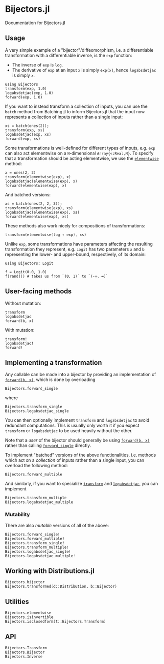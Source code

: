 # Bijectors.jl

Documentation for Bijectors.jl

## Usage

A very simple example of a "bijector"/diffeomorphism, i.e. a differentiable transformation with a differentiable inverse, is the `exp` function:
- The inverse of `exp` is `log`.
- The derivative of `exp` at an input `x` is simply `exp(x)`, hence `logabsdetjac` is simply `x`.

```@repl usage
using Bijectors
transform(exp, 1.0)
logabsdetjac(exp, 1.0)
forward(exp, 1.0)
```

If you want to instead transform a collection of inputs, you can use the `batch` method from Batching.jl to inform Bijectors.jl that the input now represents a collection of inputs rather than a single input:

```@repl usage
xs = batch(ones(2));
transform(exp, xs)
logabsdetjac(exp, xs)
forward(exp, xs)
```

Some transformations is well-defined for different types of inputs, e.g. `exp` can also act elementwise on a `N`-dimensional `Array{<:Real,N}`. To specify that a transformation should be acting elementwise, we use the [`elementwise`](@ref) method:

```@repl usage
x = ones(2, 2)
transform(elementwise(exp), x)
logabsdetjac(elementwise(exp), x)
forward(elementwise(exp), x)
```

And batched versions:

```@repl usage
xs = batch(ones(2, 2, 3));
transform(elementwise(exp), xs)
logabsdetjac(elementwise(exp), xs)
forward(elementwise(exp), xs)
```

These methods also work nicely for compositions of transformations:

```@repl usage
transform(elementwise(log ∘ exp), xs)
```

Unlike `exp`, some transformations have parameters affecting the resulting transformation they represent, e.g. `Logit` has two parameters `a` and `b` representing the lower- and upper-bound, respectively, of its domain:

```@repl usage
using Bijectors: Logit

f = Logit(0.0, 1.0)
f(rand()) # takes us from `(0, 1)` to `(-∞, ∞)`
```

## User-facing methods

Without mutation:

```@docs
transform
logabsdetjac
forward(b, x)
```

With mutation:

```@docs
transform!
logabsdetjac!
forward!
```

## Implementing a transformation

Any callable can be made into a bijector by providing an implementation of [`forward(b, x)`](@ref), which is done by overloading

```@docs
Bijectors.forward_single
```

where

```@docs
Bijectors.transform_single
Bijectors.logabsdetjac_single
```

You can then optionally implement `transform` and `logabsdetjac` to avoid redundant computations. This is usually only worth it if you expect `transform` or `logabsdetjac` to be used heavily without the other.

Note that a _user_ of the bijector should generally be using [`forward(b, x)`](@ref) rather than calling [`forward_single`](@ref) directly.

To implement "batched" versions of the above functionalities, i.e. methods which act on a _collection_ of inputs rather than a single input, you can overload the following method:

```@docs
Bijectors.forward_multiple
```

And similarly, if you want to specialize [`transform`](@ref) and [`logabsdetjac`](@ref), you can implement

```@docs
Bijectors.transform_multiple
Bijectors.logabsdetjac_multiple
```

### Mutability

There are also _mutable_ versions of all of the above:

```@docs
Bijectors.forward_single!
Bijectors.forward_multiple!
Bijectors.transform_single!
Bijectors.transform_multiple!
Bijectors.logabsdetjac_single!
Bijectors.logabsdetjac_multiple!
```

## Working with Distributions.jl

```@docs
Bijectors.bijector
Bijectors.transformed(d::Distribution, b::Bijector)
```

## Utilities

```@docs
Bijectors.elementwise
Bijectors.isinvertible
Bijectors.isclosedform(t::Bijectors.Transform)
```

## API

```@docs
Bijectors.Transform
Bijectors.Bijector
Bijectors.Inverse
```
